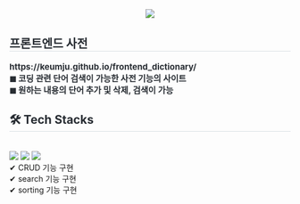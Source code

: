 <div align= "center">
    <img src="https://capsule-render.vercel.app/api?type=rect&color=83001d&height=180&text=Frontend%20Dictionary📖&animation=&fontColor=ffffff&fontSize=50" />
    </div>
    <div style="text-align: left;"> 
    <h2 style="border-bottom: 1px solid #d8dee4; color: #282d33;"> 프론트엔드 사전 </h2>  
    <div style="font-weight: 700; font-size: 15px; text-align: left; color: #282d33;"> https://keumju.github.io/frontend_dictionary/</li></li>
      <br/>◼ 코딩 관련 단어 검색이 가능한 사전 기능의 사이트</li>
      <br/>◼ 원하는 내용의 단어 추가 및 삭제, 검색이 가능</li> </div> 
    </div>
    <div style="text-align: left;">
    <h2 style="border-bottom: 1px solid #d8dee4; color: #282d33;"> 🛠️ Tech Stacks </h2> <br> 
    <div style="margin: ; text-align: left;" "text-align: left;"> <img src="https://img.shields.io/badge/HTML5-E34F26?style=for-the-badge&logo=HTML5&logoColor=white">
          <img src="https://img.shields.io/badge/CSS3-1572B6?style=for-the-badge&logo=CSS3&logoColor=white">
          <img src="https://img.shields.io/badge/React-61DAFB?style=for-the-badge&logo=React&logoColor=white">
            <br/>✔ CRUD 기능 구현
            <br/>✔ search 기능 구현
            <br/>✔ sorting 기능 구현
          </div>
    </div>
    <div style="text-align: left;"> 
